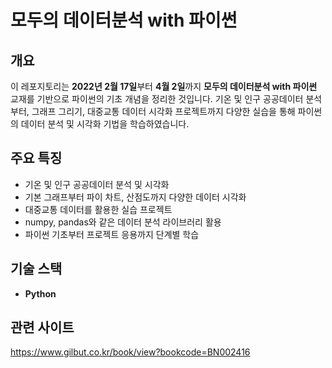 # **모두의 데이터분석 with 파이썬**  

## **개요**  
이 레포지토리는 **2022년 2월 17일**부터 **4월 2일**까지 **모두의 데이터분석 with 파이썬** 교재를 기반으로 파이썬의 기초 개념을 정리한 것입니다. 기온 및 인구 공공데이터 분석부터, 그래프 그리기, 대중교통 데이터 시각화 프로젝트까지 다양한 실습을 통해 파이썬의 데이터 분석 및 시각화 기법을 학습하였습니다.

## **주요 특징**  
- 기온 및 인구 공공데이터 분석 및 시각화  
- 기본 그래프부터 파이 차트, 산점도까지 다양한 데이터 시각화
- 대중교통 데이터를 활용한 실습 프로젝트  
- numpy, pandas와 같은 데이터 분석 라이브러리 활용  
- 파이썬 기초부터 프로젝트 응용까지 단계별 학습  

## **기술 스택**  
- **Python**

## **관련 사이트**
https://www.gilbut.co.kr/book/view?bookcode=BN002416
